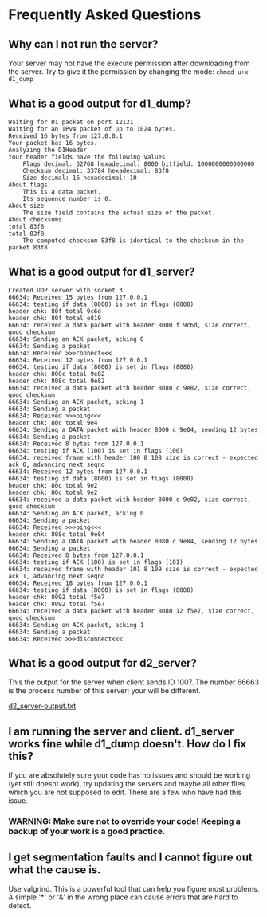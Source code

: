 # Frequently Asked Questions

## Why can I not run the server?

Your server may not have the execute permission after downloading from the server. Try to give it the permission by changing the mode:
```chmod u+x d1_dump```


## What is a good output for d1_dump?

```
Waiting for D1 packet on port 12121
Waiting for an IPv4 packet of up to 1024 bytes.
Received 16 bytes from 127.0.0.1
Your packet has 16 bytes.
Analyzing the D1Header
Your header fields have the following values:
    Flags decimal: 32768 hexadecimal: 8000 bitfield: 1000000000000000
    Checksum decimal: 33784 hexadecimal: 83f8
    Size decimal: 16 hexadecimal: 10
About flags
    This is a data packet.
    Its sequence number is 0.
About size
    The size field contains the actual size of the packet.
About checksums
total 83f8
total 83f8
    The computed checksum 83f8 is identical to the checksum in the packet 83f8.
```

## What is a good output for d1_server?

```
Created UDP server with socket 3
66634: Received 15 bytes from 127.0.0.1
66634: testing if data (8000) is set in flags (8000)
header chk: 80f total 9c6d
header chk: 80f total e819
66634: received a data packet with header 8000 f 9c6d, size correct, good checksum
66634: Sending an ACK packet, acking 0
66634: Sending a packet
66634: Received >>>connect<<<
66634: Received 12 bytes from 127.0.0.1
66634: testing if data (8000) is set in flags (8080)
header chk: 808c total 9e82
header chk: 808c total 9e82
66634: received a data packet with header 8080 c 9e82, size correct, good checksum
66634: Sending an ACK packet, acking 1
66634: Sending a packet
66634: Received >>>ping<<<
header chk: 80c total 9e4
66634: Sending a DATA packet with header 8000 c 9e04, sending 12 bytes
66634: Sending a packet
66634: Received 8 bytes from 127.0.0.1
66634: testing if ACK (100) is set in flags (100)
66634: received frame with header 100 8 108 size is correct - expected ack 0, advancing next seqno
66634: Received 12 bytes from 127.0.0.1
66634: testing if data (8000) is set in flags (8000)
header chk: 80c total 9e2
header chk: 80c total 9e2
66634: received a data packet with header 8000 c 9e02, size correct, good checksum
66634: Sending an ACK packet, acking 0
66634: Sending a packet
66634: Received >>>ping<<<
header chk: 808c total 9e84
66634: Sending a DATA packet with header 8080 c 9e84, sending 12 bytes
66634: Sending a packet
66634: Received 8 bytes from 127.0.0.1
66634: testing if ACK (100) is set in flags (101)
66634: received frame with header 101 8 109 size is correct - expected ack 1, advancing next seqno
66634: Received 18 bytes from 127.0.0.1
66634: testing if data (8000) is set in flags (8080)
header chk: 8092 total f5e7
header chk: 8092 total f5e7
66634: received a data packet with header 8080 12 f5e7, size correct, good checksum
66634: Sending an ACK packet, acking 1
66634: Sending a packet
66634: Received >>>disconnect<<<
```

## What is a good output for d2_server?

This the output for the server when client sends ID 1007. The number 66663 is the process number of this server; your will be different.

[d2_server-output.txt](d2_server-output.txt)

## I am running the server and client. d1_server works fine while d1_dump doesn't. How do I fix this?

If you are absolutely sure your code has no issues and should be working (yet still doesnt work), try updating the servers and maybe all other files which you are not supposed to edit. There are a few who have had this issue.

### WARNING: Make sure not to override your code! Keeping a backup of your work is a good practice.

## I get segmentation faults and I cannot figure out what the cause is.

Use valgrind. This is a powerful tool that can help you figure most problems. 
A simple '\*' or '&' in the wrong place can cause errors that are hard to detect. 
